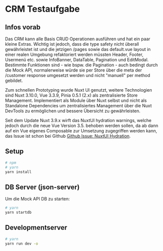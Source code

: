 # CRM Testaufgabe

## Infos vorab

Das CRM kann alle Basis CRUD Operationen ausführen und hat ein paar kleine Extras. Wichtig ist jedoch, dass die type safety nicht überall gewährleistet ist und die jetzigen /pages sowie das default.vue layout in einer realen Umgebung refaktoriert werden müssten Header, Footer, Usermenü etc. sowie InfoBanner, DataTable, Pagination und EditModal. Bestimmte Funktionen sind - wie bspw. die Pagination - auch bedingt durch die Mock API, normalerweise würde sie per Store über die meta der /customer response umgesetzt werden und nicht "manuell" per method gebildet.

Zum schnellen Prototyping wurde Nuxt UI genutzt, weitere Technologien sind Nuxt 3.10.0, Vue 3.3.9, Pinia 0.5.1 (2.x) als zentralisierte Store Management. Implementiert als Module über Nuxt selbst und nicht als Standalone Dependencies um zentralisiertes Management über die Nuxt DevTools zu ermöglichen und bessere Übersicht zu gewährleisten.

Seit dem Update Nuxt 3.9.x wirft das NuxtUI hydration warnings, welche jedoch durch die neue Vue Version 3.5. behoben werden sollen, da ab dann auf ein Vue eigenes Composable zur Umsetzung zugegriffen werden kann, das Issue ist schon bei Github [Github Issue: NuxtUI Hydration](https://github.com/nuxt/ui/issues/1171).

## Setup

```bash
# npm
# yarn
yarn install

```

## DB Server (json-server)

Um die Mock API DB zu starten:

```bash
# yarn
yarn startdb

```

## Developmentserver

```bash
# yarn
yarn run dev -o

```
